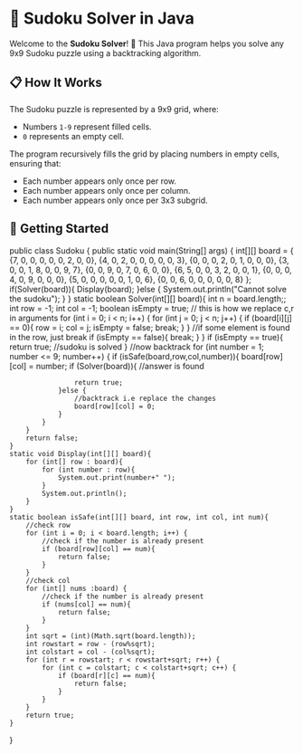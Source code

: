 # 🎯 Sudoku Solver in Java

Welcome to the **Sudoku Solver**! 🧩 This Java program helps you solve any 9x9 Sudoku puzzle using a backtracking algorithm.

## 📋 How It Works

The Sudoku puzzle is represented by a 9x9 grid, where:
- Numbers `1-9` represent filled cells.
- `0` represents an empty cell.

The program recursively fills the grid by placing numbers in empty cells, ensuring that:
- Each number appears only once per row.
- Each number appears only once per column.
- Each number appears only once per 3x3 subgrid.

## 🚀 Getting Started

public class Sudoku {
    public static void main(String[] args) {
        int[][] board = {  {7, 0, 0, 0, 0, 0, 2, 0, 0},
                {4, 0, 2, 0, 0, 0, 0, 0, 3},
                {0, 0, 0, 2, 0, 1, 0, 0, 0},
                {3, 0, 0, 1, 8, 0, 0, 9, 7},
                {0, 0, 9, 0, 7, 0, 6, 0, 0},
                {6, 5, 0, 0, 3, 2, 0, 0, 1},
                {0, 0, 0, 4, 0, 9, 0, 0, 0},
                {5, 0, 0, 0, 0, 0, 1, 0, 6},
                {0, 0, 6, 0, 0, 0, 0, 0, 8}
        };
        if(Solver(board)){
            Display(board);
        }else {
            System.out.println("Cannot solve the sudoku");
        }
    }
    static boolean Solver(int[][] board){
        int n = board.length;;
        int row = -1;
        int col = -1;
        boolean isEmpty = true;
        // this is how we replace c,r in arguments
        for (int i = 0; i < n; i++) {
            for (int j = 0; j < n; j++) {
                if (board[i][j] == 0){
                    row = i;
                    col = j;
                    isEmpty = false;
                    break;
                }
            }
            //if some element is found in the row, just break
            if (isEmpty == false){
            break;
            }
        }
        if (isEmpty == true){
            return true;
            //sudoku is solved
        }
        //now backtrack
        for (int number = 1; number <= 9; number++) {
            if (isSafe(board,row,col,number)){
                board[row][col] = number;
                if (Solver(board)){
                    //answer is found

                    return true;
                }else {
                    //backtrack i.e replace the changes
                    board[row][col] = 0;
                }
            }
        }
        return false;
    }
    static void Display(int[][] board){
        for (int[] row : board){
            for (int number : row){
                System.out.print(number+" ");
            }
            System.out.println();
        }
    }
    static boolean isSafe(int[][] board, int row, int col, int num){
        //check row
        for (int i = 0; i < board.length; i++) {
            //check if the number is already present
            if (board[row][col] == num){
                return false;
            }
        }
        //check col
        for (int[] nums :board) {
            //check if the number is already present
            if (nums[col] == num){
                return false;
            }
        }
        int sqrt = (int)(Math.sqrt(board.length));
        int rowstart = row - (row%sqrt);
        int colstart = col - (col%sqrt);
        for (int r = rowstart; r < rowstart+sqrt; r++) {
            for (int c = colstart; c < colstart+sqrt; c++) {
                if (board[r][c] == num){
                    return false;
                }
            }
        }
        return true;
    }
}


